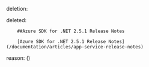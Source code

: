 deletion:

deleted:

		##Azure SDK for .NET 2.5.1 Release Notes
		
		[Azure SDK for .NET 2.5.1 Release Notes](/documentation/articles/app-service-release-notes)

reason: ()

